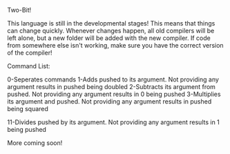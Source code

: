 Two-Bit!

This language is still in the developmental stages!  This means that things can change quickly.  Whenever changes happen, all old compilers will be left alone, but a new folder will be added with the new compiler.  If code from somewhere else isn't working, make sure you have the correct version of the compiler!

Command List:

0-Seperates commands
1-Adds pushed to its argument.  Not providing any argument results in pushed being doubled
2-Subtracts its argument from pushed.  Not providing any argument results in 0 being pushed
3-Multiplies its argument and pushed.  Not providing any argument results in pushed being squared

11-Divides pushed by its argument.  Not providing any argument results in 1 being pushed


More coming soon!

